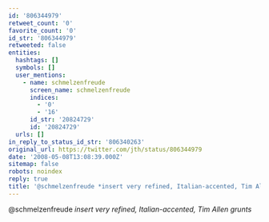 ```yaml
---
id: '806344979'
retweet_count: '0'
favorite_count: '0'
id_str: '806344979'
retweeted: false
entities:
  hashtags: []
  symbols: []
  user_mentions:
    - name: schmelzenfreude
      screen_name: schmelzenfreude
      indices:
        - '0'
        - '16'
      id_str: '20824729'
      id: '20824729'
  urls: []
in_reply_to_status_id_str: '806340263'
original_url: https://twitter.com/jth/status/806344979
date: '2008-05-08T13:08:39.000Z'
sitemap: false
robots: noindex
reply: true
title: '@schmelzenfreude *insert very refined, Italian-accented, Tim Allen grunts*'
---
```


@schmelzenfreude *insert very refined, Italian-accented, Tim Allen grunts*